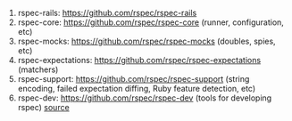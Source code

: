 1. rspec-rails: https://github.com/rspec/rspec-rails
2. rspec-core: https://github.com/rspec/rspec-core (runner, configuration, etc)
3. rspec-mocks: https://github.com/rspec/rspec-mocks (doubles, spies, etc)
4. rspec-expectations: https://github.com/rspec/rspec-expectations (matchers)
5. rspec-support: https://github.com/rspec/rspec-support (string encoding, failed expectation diffing, Ruby feature detection, etc)
6. rspec-dev: https://github.com/rspec/rspec-dev (tools for developing rspec)
[source](https://rspec.info/)
